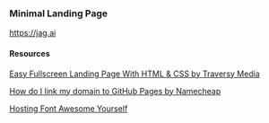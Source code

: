 ### Minimal Landing Page

https://jag.ai

#### Resources

[Easy Fullscreen Landing Page With HTML & CSS by Traversy Media](https://www.youtube.com/watch?v=hVdTQWASliE)

[How do I link my domain to GitHub Pages by Namecheap](https://www.namecheap.com/support/knowledgebase/article.aspx/9645/2208/how-do-i-link-my-domain-to-github-pages)

[Hosting Font Awesome Yourself](https://fontawesome.com/how-to-use/on-the-web/setup/hosting-font-awesome-yourself)
